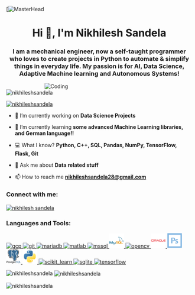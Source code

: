 [![MasterHead](https://cdn.cdp.net/cdp-production/comfy/cms/files/files/000/001/430/original/Autos_report_2018_image_-_iStock-610578982_thin.jpg)
<h1 align="center">Hi 👋, I'm Nikhilesh Sandela</h1>
<h3 align="center">I am a mechanical engineer, now a self-taught programmer who loves to create projects in Python to automate & simplify things in everyday life. My passion is for AI, Data Science, Adaptive Machine learning and Autonomous Systems!</h3>
<img align="right" alt="Coding" width="400" src="https://i.pinimg.com/474x/66/83/3e/66833e07d6fb9eb5d724e47d0c814285--mac-news-apple-laptop.jpg">

<p align="left"> <img src="https://komarev.com/ghpvc/?username=nikhileshsandela&label=Profile%20views&color=0e75b6&style=flat" alt="nikhileshsandela" /> </p>

<p align="left"> <a href="https://github.com/ryo-ma/github-profile-trophy"><img src="https://github-profile-trophy.vercel.app/?username=nikhileshsandela" alt="nikhileshsandela" /></a> </p>

- 🔭 I’m currently working on **Data Science Projects**

- 🌱 I’m currently learning **some advanced Machine Learning libraries, and German language!!**

- 💻 What I know? **Python, C++, SQL, Pandas, NumPy, TensorFlow, Flask, Git**

- 💬 Ask me about **Data related stuff**

- 📫 How to reach me **nikhileshsandela28@gmail.com**

<h3 align="left">Connect with me:</h3>
<p align="left">
<a href="https://kaggle.com/nikhilesh sandela" target="blank"><img align="center" src="https://raw.githubusercontent.com/rahuldkjain/github-profile-readme-generator/master/src/images/icons/Social/kaggle.svg" alt="nikhilesh sandela" height="30" width="40" /></a>
</p>

<h3 align="left">Languages and Tools:</h3>
<p align="left"> <a href="https://cloud.google.com" target="_blank" rel="noreferrer"> <img src="https://www.vectorlogo.zone/logos/google_cloud/google_cloud-icon.svg" alt="gcp" width="40" height="40"/> </a> <a href="https://git-scm.com/" target="_blank" rel="noreferrer"> <img src="https://www.vectorlogo.zone/logos/git-scm/git-scm-icon.svg" alt="git" width="40" height="40"/> </a> <a href="https://mariadb.org/" target="_blank" rel="noreferrer"> <img src="https://www.vectorlogo.zone/logos/mariadb/mariadb-icon.svg" alt="mariadb" width="40" height="40"/> </a> <a href="https://www.mathworks.com/" target="_blank" rel="noreferrer"> <img src="https://upload.wikimedia.org/wikipedia/commons/2/21/Matlab_Logo.png" alt="matlab" width="40" height="40"/> </a> <a href="https://www.microsoft.com/en-us/sql-server" target="_blank" rel="noreferrer"> <img src="https://www.svgrepo.com/show/303229/microsoft-sql-server-logo.svg" alt="mssql" width="40" height="40"/> </a> <a href="https://www.mysql.com/" target="_blank" rel="noreferrer"> <img src="https://raw.githubusercontent.com/devicons/devicon/master/icons/mysql/mysql-original-wordmark.svg" alt="mysql" width="40" height="40"/> </a> <a href="https://opencv.org/" target="_blank" rel="noreferrer"> <img src="https://www.vectorlogo.zone/logos/opencv/opencv-icon.svg" alt="opencv" width="40" height="40"/> </a> <a href="https://www.oracle.com/" target="_blank" rel="noreferrer"> <img src="https://raw.githubusercontent.com/devicons/devicon/master/icons/oracle/oracle-original.svg" alt="oracle" width="40" height="40"/> </a> <a href="https://www.photoshop.com/en" target="_blank" rel="noreferrer"> <img src="https://raw.githubusercontent.com/devicons/devicon/master/icons/photoshop/photoshop-line.svg" alt="photoshop" width="40" height="40"/> </a> <a href="https://www.postgresql.org" target="_blank" rel="noreferrer"> <img src="https://raw.githubusercontent.com/devicons/devicon/master/icons/postgresql/postgresql-original-wordmark.svg" alt="postgresql" width="40" height="40"/> </a> <a href="https://www.python.org" target="_blank" rel="noreferrer"> <img src="https://raw.githubusercontent.com/devicons/devicon/master/icons/python/python-original.svg" alt="python" width="40" height="40"/> </a> <a href="https://scikit-learn.org/" target="_blank" rel="noreferrer"> <img src="https://upload.wikimedia.org/wikipedia/commons/0/05/Scikit_learn_logo_small.svg" alt="scikit_learn" width="40" height="40"/> </a> <a href="https://www.sqlite.org/" target="_blank" rel="noreferrer"> <img src="https://www.vectorlogo.zone/logos/sqlite/sqlite-icon.svg" alt="sqlite" width="40" height="40"/> </a> <a href="https://www.tensorflow.org" target="_blank" rel="noreferrer"> <img src="https://www.vectorlogo.zone/logos/tensorflow/tensorflow-icon.svg" alt="tensorflow" width="40" height="40"/> </a> </p>

<p><img align="left" src="https://github-readme-stats.vercel.app/api/top-langs?username=nikhileshsandela&show_icons=true&locale=en&layout=compact" alt="nikhileshsandela" /></p>

<p>&nbsp;<img align="center" src="https://github-readme-stats.vercel.app/api?username=nikhileshsandela&show_icons=true&locale=en" alt="nikhileshsandela" /></p>

<p><img align="center" src="https://github-readme-streak-stats.herokuapp.com/?user=nikhileshsandela&" alt="nikhileshsandela" /></p>
